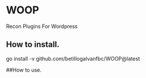 # WOOP
Recon Plugins For Wordpress

## How to install.
go install -v github.com/betillogalvanfbc/WOOP@latest

##How to use.
